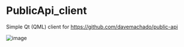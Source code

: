 # PublicApi_client

Simple Qt (QML) client for https://github.com/davemachado/public-api  

![image](https://github.com/ronzhinme/PublicApi_client/assets/6212763/e5733ea5-1fdd-45f9-a367-ed1448e0c3c7)
